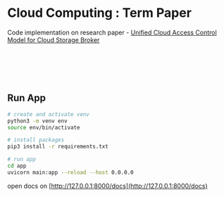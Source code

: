 # Cloud Computing : Term Paper

Code implementation on research paper - [Unified Cloud Access Control Model for Cloud Storage Broker](https://ieeexplore.ieee.org/document/8717982)

<br/><br/>
<br/><br/>

## Run App

```sh
# create and activate venv
python3 -m venv env
source env/bin/activate

# install packages
pip3 install -r requirements.txt

# run app
cd app
uvicorn main:app --reload --host 0.0.0.0

```

open docs on [http://127.0.0.1:8000/docs](http://127.0.0.1:8000/docs)
